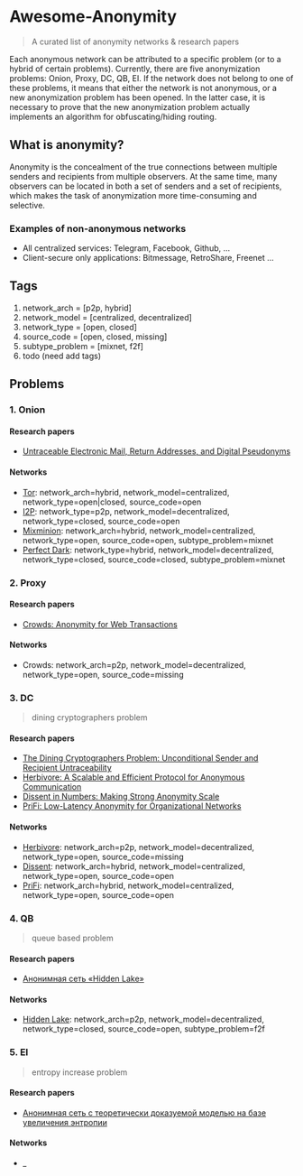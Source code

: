 # Awesome-Anonymity
> A curated list of anonymity networks & research papers

Each anonymous network can be attributed to a specific problem (or to a hybrid of certain problems). Currently, there are five anonymization problems: Onion, Proxy, DC, QB, EI. If the network does not belong to one of these problems, it means that either the network is not anonymous, or a new anonymization problem has been opened. In the latter case, it is necessary to prove that the new anonymization problem actually implements an algorithm for obfuscating/hiding routing.

## What is anonymity?

Anonymity is the concealment of the true connections between multiple senders and recipients from multiple observers. At the same time, many observers can be located in both a set of senders and a set of recipients, which makes the task of anonymization more time-consuming and selective.

### Examples of non-anonymous networks

* All centralized services: Telegram, Facebook, Github, ...
* Client-secure only applications: Bitmessage, RetroShare, Freenet ...

## Tags

1. network_arch = [p2p, hybrid]
2. network_model = [centralized, decentralized]
3. network_type = [open, closed]
4. source_code = [open, closed, missing]
5. subtype_problem = [mixnet, f2f]
6. todo (need add tags)

## Problems

### 1. Onion

#### Research papers
* [Untraceable Electronic Mail, Return Addresses, and Digital Pseudonyms](https://dl.acm.org/doi/10.1145/358549.358563)

#### Networks
* [Tor](https://www.torproject.org/ru/): network_arch=hybrid, network_model=centralized, network_type=open|closed, source_code=open
* [I2P](https://geti2p.com/): network_type=p2p, network_model=decentralized, network_type=closed, source_code=open
* [Mixminion](https://github.com/mixminion/mixminion): network_arch=hybrid, network_model=centralized, network_type=open, source_code=open, subtype_problem=mixnet
* [Perfect Dark](http://www21.atwiki.jp/botubotubotubotu/): network_type=hybrid, network_model=decentralized, network_type=closed, source_code=closed, subtype_problem=mixnet

### 2. Proxy

#### Research papers
* [Crowds: Anonymity for Web Transactions](https://web.archive.org/web/20051212103028/http://avirubin.com/crowds.pdf)

#### Networks
* Crowds: network_arch=p2p, network_model=decentralized, network_type=open, source_code=missing

### 3. DC
> dining cryptographers problem

#### Research papers
* [The Dining Cryptographers Problem: Unconditional Sender and Recipient Untraceability](https://www.cs.cornell.edu/people/egs/herbivore/dcnets.html)
* [Herbivore: A Scalable and Efficient Protocol for Anonymous Communication](https://www.cs.cornell.edu/people/egs/herbivore/herbivore.pdf)
* [Dissent in Numbers: Making Strong Anonymity Scale](https://dedis.cs.yale.edu/dissent/papers/osdi12.pdf)
* [PriFi: Low-Latency Anonymity for Organizational Networks](https://petsymposium.org/2020/files/papers/issue4/popets-2020-0059.pdf)

#### Networks
* [Herbivore](https://www.cs.cornell.edu/people/egs/herbivore/faq.html): network_arch=p2p, network_model=decentralized, network_type=open, source_code=missing
* [Dissent](https://github.com/dedis/Dissent): network_arch=hybrid, network_model=centralized, network_type=open, source_code=open
* [PriFi](https://github.com/dedis/prifi): network_arch=hybrid, network_model=centralized, network_type=open, source_code=open

### 4. QB
> queue based problem

#### Research papers
* [Анонимная сеть «Hidden Lake»](https://github.com/number571/go-peer/blob/master/docs/hidden_lake_anonymous_network.pdf)

#### Networks
* [Hidden Lake](https://github.com/number571/go-peer/tree/master/cmd/hidden_lake): network_arch=p2p, network_model=decentralized, network_type=closed, source_code=open, subtype_problem=f2f

### 5. EI
> entropy increase problem

#### Research papers
* [Анонимная сеть с теоретически доказуемой моделью на базе увеличения энтропии](https://habr.com/ru/articles/743630/)

#### Networks
* _
